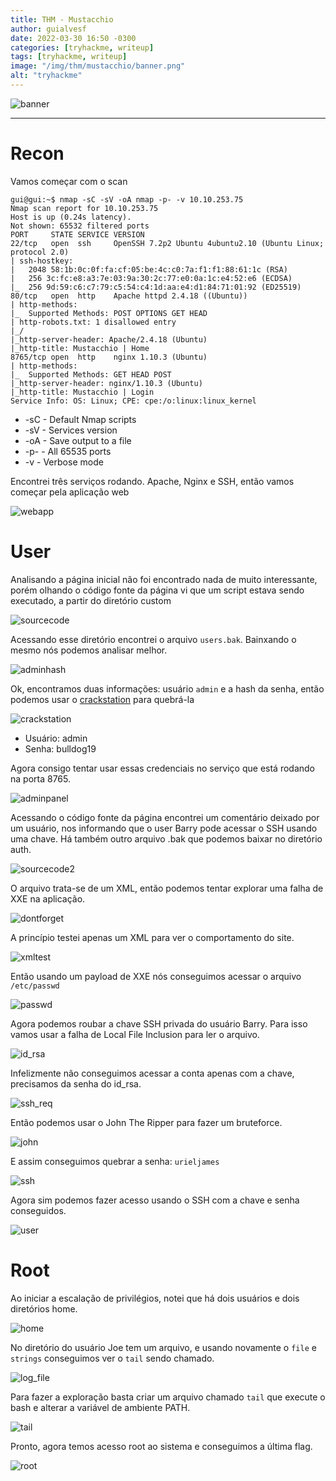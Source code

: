 ```yaml
---
title: THM - Mustacchio
author: guialvesf
date: 2022-03-30 16:50 -0300
categories: [tryhackme, writeup]
tags: [tryhackme, writeup]
image: "/img/thm/mustacchio/banner.png"
alt: "tryhackme"
---
```


![banner](/img/thm/mustacchio/banner.png) 
<hr>

# Recon

Vamos começar com o scan

```
gui@gui:~$ nmap -sC -sV -oA nmap -p- -v 10.10.253.75
Nmap scan report for 10.10.253.75
Host is up (0.24s latency).
Not shown: 65532 filtered ports
PORT     STATE SERVICE VERSION
22/tcp   open  ssh     OpenSSH 7.2p2 Ubuntu 4ubuntu2.10 (Ubuntu Linux; protocol 2.0)
| ssh-hostkey: 
|   2048 58:1b:0c:0f:fa:cf:05:be:4c:c0:7a:f1:f1:88:61:1c (RSA)
|   256 3c:fc:e8:a3:7e:03:9a:30:2c:77:e0:0a:1c:e4:52:e6 (ECDSA)
|_  256 9d:59:c6:c7:79:c5:54:c4:1d:aa:e4:d1:84:71:01:92 (ED25519)
80/tcp   open  http    Apache httpd 2.4.18 ((Ubuntu))
| http-methods: 
|_  Supported Methods: POST OPTIONS GET HEAD
| http-robots.txt: 1 disallowed entry 
|_/
|_http-server-header: Apache/2.4.18 (Ubuntu)
|_http-title: Mustacchio | Home
8765/tcp open  http    nginx 1.10.3 (Ubuntu)
| http-methods: 
|_  Supported Methods: GET HEAD POST
|_http-server-header: nginx/1.10.3 (Ubuntu)
|_http-title: Mustacchio | Login
Service Info: OS: Linux; CPE: cpe:/o:linux:linux_kernel

```
* -sC - Default Nmap scripts
* -sV - Services version
* -oA - Save output to a file
* -p- - All 65535 ports
* -v - Verbose mode

Encontrei três serviços rodando. Apache, Nginx e SSH, então vamos começar pela aplicação web

![webapp](/img/thm/mustacchio/webpage.png)

# User

Analisando a página inicial não foi encontrado nada de muito interessante, porém olhando o código fonte da página vi que um script estava sendo executado, a partir do diretório custom

![sourcecode](/img/thm/mustacchio/viewsource.png)

Acessando esse diretório encontrei o arquivo `users.bak`. Bainxando o mesmo nós podemos analisar melhor.

![adminhash](/img/thm/mustacchio/adminhash.png)

Ok, encontramos duas informações: usuário `admin` e a hash da senha, então podemos usar o [crackstation](https://crackstation.net/) para quebrá-la

![crackstation](/img/thm/mustacchio/crackstation.png)

* Usuário: admin
* Senha: bulldog19

Agora consigo tentar usar essas credenciais no serviço que está rodando na porta 8765.

![adminpanel](/img/thm/mustacchio/adminpanel.png)

Acessando o código fonte da página encontrei um comentário deixado por um usuário, nos informando que o user Barry pode acessar o SSH usando uma chave. 
Há também outro arquivo .bak que podemos baixar no diretório auth.

![sourcecode2](/img/thm/mustacchio/viewsource2.png)

O arquivo trata-se de um XML, então podemos tentar explorar uma falha de XXE na aplicação.

![dontforget](/img/thm/mustacchio/dontforget.png)

A princípio testei apenas um XML para ver o comportamento do site.

![xmltest](/img/thm/mustacchio/xmlteste.png)

Então usando um payload de XXE nós conseguimos acessar o arquivo `/etc/passwd`

![passwd](/img/thm/mustacchio/passwd.png)

Agora podemos roubar a chave SSH privada do usuário Barry. Para isso vamos usar a falha de Local File Inclusion para ler o arquivo.

![id_rsa](/img/thm/mustacchio/id_rsa.png)

Infelizmente não conseguimos acessar a conta apenas com a chave, precisamos da senha do id_rsa.

![ssh_req](/img/thm/mustacchio/id_rsa_pass_req.png)

Então podemos usar o John The Ripper para fazer um bruteforce.

![john](/img/thm/mustacchio/johntheripper.png)

E assim conseguimos quebrar a senha: `urieljames`

![ssh](/img/thm/mustacchio/ssh.png)

Agora sim podemos fazer acesso usando o SSH com a chave e senha conseguidos.

![user](/img/thm/mustacchio/user.png)

# Root

Ao iniciar a escalação de privilégios, notei que há dois usuários e dois diretórios home.

![home](/img/thm/mustacchio/joe.png)

No diretório do usuário Joe tem um arquivo, e usando novamente o `file` e `strings` conseguimos ver o `tail` sendo chamado.

![log_file](/img/thm/mustacchio/strings.png)

Para fazer a exploração basta criar um arquivo chamado `tail` que execute o bash e alterar a variável de ambiente PATH.

![tail](/img/thm/mustacchio/tail.png)

Pronto, agora temos acesso root ao sistema e conseguimos a última flag.

![root](/img/thm/mustacchio/root.png)
